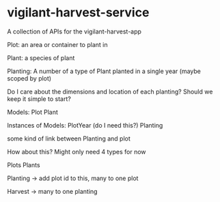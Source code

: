 # vigilant-harvest-service

A collection of APIs for the vigilant-harvest-app

Plot: an area or container to plant in

Plant: a species of plant

Planting: A number of a type of Plant planted in a single year (maybe scoped by plot)



Do I care about the dimensions and location of each planting? Should we keep it simple to start?

Models:
  Plot
  Plant

Instances of Models: 
  PlotYear (do I need this?)
  Planting

some kind of link between Planting and plot


How about this? Might only need 4 types for now

Plots
Plants

Planting -> add plot id to this, many to one plot 

Harvest -> many to one planting
